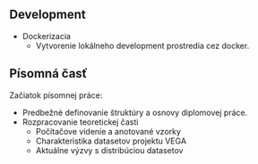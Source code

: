 ## Development
- Dockerizacia
  - Vytvorenie lokálneho development prostredia cez docker.

## Písomná časť
Začiatok písomnej práce:
  - Predbežné definovanie štruktúry a osnovy diplomovej práce.
  - Rozpracovanie teoretickej časti
    - Počítačove videnie a anotované vzorky
    - Charakteristika datasetov projektu VEGA
    - Aktuálne výzvy s distribúciou datasetov
